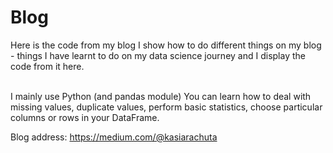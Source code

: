 # Blog
Here is the code from my blog
I show how to do different things on my blog - things I have learnt to do on my data science journey and I display the code from it here. <br> <br>

I mainly use Python (and pandas module)
You can learn how to deal with missing values, duplicate values, perform basic statistics, choose particular columns or rows in your DataFrame.

Blog address: https://medium.com/@kasiarachuta
